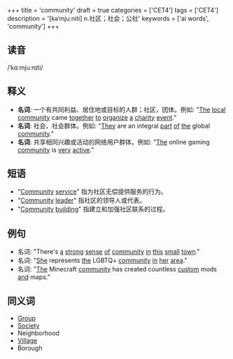 +++
title = 'community'
draft = true
categories = ['CET4']
tags = ['CET4']
description = '[kəˈmjuːniti] n.社区；社会；公社'
keywords = ['ai words', 'community']
+++

## 读音
/ˈkɑːmjuːnɪti/

## 释义
- **名词**: 一个有共同利益、居住地或目标的人群；社区，团体。例如: "[The](/post/the/) [local](/post/local/) [community](/post/community/) came [together](/post/together/) [to](/post/to/) [organize](/post/organize/) [a](/post/a/) [charity](/post/charity/) [event](/post/event/)."
- **名词**: 社会，社会群体。例如: "[They](/post/they/) are an integral [part](/post/part/) [of](/post/of/) [the](/post/the/) global [community](/post/community/)."
- **名词**: 共享相同兴趣或活动的网络用户群体。例如: "[The](/post/the/) online gaming [community](/post/community/) is [very](/post/very/) [active](/post/active/)."

## 短语
- "[Community](/post/community/) [service](/post/service/)" 指为社区无偿提供服务的行为。
- "[Community](/post/community/) [leader](/post/leader/)" 指社区的领导人或代表。
- "[Community](/post/community/) [building](/post/building/)" 指建立和加强社区联系的过程。

## 例句
- 名词: "There's [a](/post/a/) [strong](/post/strong/) [sense](/post/sense/) [of](/post/of/) [community](/post/community/) [in](/post/in/) [this](/post/this/) [small](/post/small/) [town](/post/town/)."
- 名词: "[She](/post/she/) represents [the](/post/the/) LGBTQ+ [community](/post/community/) [in](/post/in/) [her](/post/her/) [area](/post/area/)."
- 名词: "[The](/post/the/) Minecraft [community](/post/community/) has created countless [custom](/post/custom/) mods [and](/post/and/) maps."

## 同义词
- [Group](/post/group/)
- [Society](/post/society/)
- Neighborhood
- [Village](/post/village/)
- Borough
